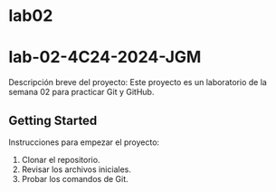 # lab02
# lab-02-4C24-2024-JGM 

Descripción breve del proyecto: Este proyecto es un laboratorio de la semana 02 para practicar Git y GitHub.  

## Getting Started

Instrucciones para empezar el proyecto:
1. Clonar el repositorio.
2. Revisar los archivos iniciales.
3. Probar los comandos de Git.
